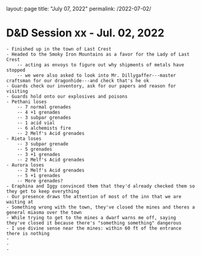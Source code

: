 layout: page
title: "July 07, 2022"
permalink: /2022-07-02/

# D&D Session xx - Jul. 02, 2022
    - Finished up in the town of Last Crest
    - Headed to the Smoky Iron Mountains as a favor for the Lady of Last Crest
        -- acting as envoys to figure out why shipments of metals have stopped
        -- we were also asked to look into Mr. Dillygaffer---master craftsman for our dragonhide---and check that's he ok
    - Guards check our inventory, ask for our papers and reason for visiting
    - Guards hold onto our explosives and poisons
    - Pethani loses
        -- 7 normal grenades
        -- 4 +1 grenades
        -- 3 subpar grenades
        -- 1 acid vial
        -- 6 alchemists fire
        -- 2 Melf's Acid grenades
    - Rieta loses
        -- 3 subpar grenade
        -- 5 grenades
        -- 3 +1 grenades
        -- 2 Melf's Acid grenades
    - Aurora loses
        -- 2 Melf's Acid grenades
        -- 5 +1 grenades
        -- More grenades?
    - Eraphina and Iggy convinced them that they'd already checked them so they get to keep everything
    - Our presence draws the attention of most of the inn that we are waiting at
    - Something wrong with the town, they've closed the mines and theres a general miasma over the town
    - While trying to get to the mines a dwarf warns me off, saying they've closed it because there's "something something" dangerous
    - I use divine sense near the mines: within 60 ft of the entrance there is nothing
    - 
    -
    -
    